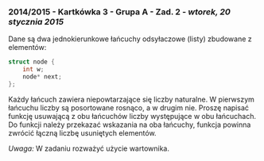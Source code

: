 ### 2014/2015 - Kartkówka 3 - Grupa A - Zad. 2 - *wtorek, 20 stycznia 2015*

Dane są dwa jednokierunkowe łańcuchy odsyłaczowe (listy) zbudowane z elementów:

```cpp
struct node {
    int w;
    node* next;
};
```
Każdy łańcuch zawiera niepowtarzające się liczby naturalne. W pierwszym łańcuchu liczby są posortowane rosnąco, a w drugim nie. Proszę napisać funkcję usuwającą z obu łańcuchów liczby występujące w obu łańcuchach. Do funkcji należy przekazać wskazania na oba łańcuchy, funkcja powinna zwrócić łączną liczbę usuniętych elementów.

*Uwaga:* W zadaniu rozważyć użycie wartownika.
